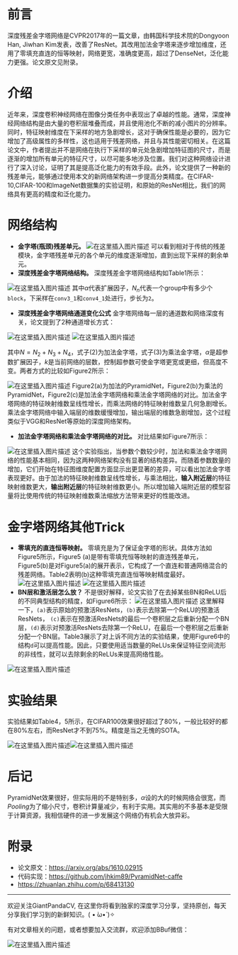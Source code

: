 # 前言
深度残差金字塔网络是CVPR2017年的一篇文章，由韩国科学技术院的Dongyoon Han, Jiwhan Kim发表，改善了ResNet。其改用加法金字塔来逐步增加维度，还用了零填充直连的恒等映射，网络更宽，准确度更高，超过了DenseNet，泛化能力更强。论文原文见附录。

# 介绍
近年来，深度卷积神经网络在图像分类任务中表现出了卓越的性能。通常，深度神经网络结构是由大量的卷积层堆叠而成，并且使用池化不断的减小图片的分辨率。同时，特征映射维度在下采样的地方急剧增长，这对于确保性能是必要的，因为它增加了高级属性的多样性，这也适用于残差网络，并且与其性能密切相关。在这篇论文中，作者提出并不是网络在执行下采样的单元处急剧增加特征图的尺寸，而是逐渐的增加所有单元的特征尺寸，以尽可能多地涉及位置。我们对这种网络设计进行了深入讨论，证明了其是提高泛化能力的有效手段。此外，论文提供了一种新的残差单元，能够通过使用本文的新网络架构进一步提高分类精度。在CIFAR-10,CIFAR-100和ImageNet数据集的实验证明，和原始的ResNet相比，我们的网络具有更高的精度和泛化能力。
# 网络结构
- **金字塔(瓶颈)残差单元。**
![在这里插入图片描述](https://img-blog.csdnimg.cn/20190822103233432.png?x-oss-process=image/watermark,type_ZmFuZ3poZW5naGVpdGk,shadow_10,text_aHR0cHM6Ly9ibG9nLmNzZG4ubmV0L2p1c3Rfc29ydA==,size_16,color_FFFFFF,t_70)
可以看到相对于传统的残差模块，金字塔残差单元的各个单元的维度逐渐增加，直到出现下采样的剩余单元。
- **深度残差金字塔网络结构。**
深度残差金字塔网络结构如Table1所示：

![在这里插入图片描述](https://img-blog.csdnimg.cn/20190822103756517.png?x-oss-process=image/watermark,type_ZmFuZ3poZW5naGVpdGk,shadow_10,text_aHR0cHM6Ly9ibG9nLmNzZG4ubmV0L2p1c3Rfc29ydA==,size_16,color_FFFFFF,t_70)
其中$\alpha$代表扩展因子，$N_n$代表一个group中有多少个`block`，下采样在`conv3_1`和`conv4_1`处进行，步长为`2`。 
-  **深度残差金字塔网络通道变化公式**
金字塔网络每一层的通道数和网络深度有关，论文提到了2种通道增长方式：

![在这里插入图片描述](https://img-blog.csdnimg.cn/20200110230437753.png)
![在这里插入图片描述](https://img-blog.csdnimg.cn/20200110230504670.png)

其中$N=N_2+N_3+N_4$，式子(2)为加法金字塔，式子(3)为乘法金字塔，$\alpha$是超参数扩展因子，$k$是当前网络的层数，控制超参数可使金字塔更宽或更细，但高度不变。两者方式的比较如Figure2所示：

![在这里插入图片描述](https://img-blog.csdnimg.cn/20190822104757311.png?x-oss-process=image/watermark,type_ZmFuZ3poZW5naGVpdGk,shadow_10,text_aHR0cHM6Ly9ibG9nLmNzZG4ubmV0L2p1c3Rfc29ydA==,size_16,color_FFFFFF,t_70)
Figure2(a)为加法的PyramidNet，Figure2(b)为乘法的PyramidNet，Figure2(c)是加法金字塔网络和乘法金字塔网络的对比。加法金字塔网络的特征映射维数呈线性增长，而乘法网络的特征映射维数呈几何急剧增长。乘法金字塔网络中输入端层的维数缓慢增加，输出端层的维数急剧增加，这个过程类似于VGG和ResNet等原始的深度网络架构。

- **加法金字塔网络和乘法金字塔网络的对比。**
对比结果如Figure7所示：

![在这里插入图片描述](https://img-blog.csdnimg.cn/20190822105120845.png?x-oss-process=image/watermark,type_ZmFuZ3poZW5naGVpdGk,shadow_10,text_aHR0cHM6Ly9ibG9nLmNzZG4ubmV0L2p1c3Rfc29ydA==,size_16,color_FFFFFF,t_70)
这个实验指出，当参数个数较少时，加法和乘法金字塔网络的性能基本相同，因为这两种网络架构没有显著的结构差异。而随着参数数量的增加，它们开始在特征图维度配置方面显示出更显著的差异，可以看出加法金字塔表现更好。由于加法的特征映射维数呈线性增长，与乘法相比，**输入附近层**的特征映射维数更大，**输出附近层**的特征映射维数更小。所以增加输入端附近层的模型容量将比使用传统的特征映射维数乘法缩放方法带来更好的性能改进。

# 金字塔网络其他Trick
-  **零填充的直连恒等映射。**
零填充是为了保证金字塔的形状。具体方法如Figure5所示，Figure5 (a)是带有零填充恒等映射的直连残差单元，Figure5(b)是对Figure5(a)的展开表示，它构成了一个直连和普通网络混合的残差网络。Table2表明(b)这种零填充直连恒等映射精度最好。
![在这里插入图片描述](https://img-blog.csdnimg.cn/20190822105538121.png?x-oss-process=image/watermark,type_ZmFuZ3poZW5naGVpdGk,shadow_10,text_aHR0cHM6Ly9ibG9nLmNzZG4ubmV0L2p1c3Rfc29ydA==,size_16,color_FFFFFF,t_70)
![在这里插入图片描述](https://img-blog.csdnimg.cn/2019082211291027.png)
- **BN层和激活层怎么放？**
不是很好解释，论文实验了在去掉某些BN和ReLU后的不同典型结构的精度，如Figure6所示：
![在这里插入图片描述](https://img-blog.csdnimg.cn/20190822113543147.png?x-oss-process=image/watermark,type_ZmFuZ3poZW5naGVpdGk,shadow_10,text_aHR0cHM6Ly9ibG9nLmNzZG4ubmV0L2p1c3Rfc29ydA==,size_16,color_FFFFFF,t_70)
这里解释一下，`(a)`表示原始的预激活ResNets，`(b)`表示去除第一个ReLU的预激活ResNets， `(c)`表示在预激活ResNets的最后一个卷积层之后重新分配一个BN层，`(d)`表示对预激活ResNets去除第一个ReLU，在最后一个卷积层之后重新分配一个BN层。Table3展示了对上诉不同方法的实验结果，使用Figure6中的结构`d`可以提高性能。因此，只要使用适当数量的ReLUs来保证特征空间流形的非线性，就可以去除剩余的ReLUs来提高网络性能。

![在这里插入图片描述](https://img-blog.csdnimg.cn/20190822113708588.png?x-oss-process=image/watermark,type_ZmFuZ3poZW5naGVpdGk,shadow_10,text_aHR0cHM6Ly9ibG9nLmNzZG4ubmV0L2p1c3Rfc29ydA==,size_16,color_FFFFFF,t_70)
# 实验结果

实验结果如Table4，5所示，在CIFAR100效果很好超过了80%，一般比较好的都在80%左右，而ResNet才不到75%。精度是当之无愧的SOTA。

![在这里插入图片描述](https://img-blog.csdnimg.cn/20190822113906725.png?x-oss-process=image/watermark,type_ZmFuZ3poZW5naGVpdGk,shadow_10,text_aHR0cHM6Ly9ibG9nLmNzZG4ubmV0L2p1c3Rfc29ydA==,size_16,color_FFFFFF,t_70)![在这里插入图片描述](https://img-blog.csdnimg.cn/20190822113923173.png?x-oss-process=image/watermark,type_ZmFuZ3poZW5naGVpdGk,shadow_10,text_aHR0cHM6Ly9ibG9nLmNzZG4ubmV0L2p1c3Rfc29ydA==,size_16,color_FFFFFF,t_70)
# 后记
PyramidNet效果很好，但实际用的不是特别多，$\alpha$设的大的时候网络会很宽，而$Pooling$为了缩小尺寸，卷积计算量减少，有利于实用。其实用的不多基本是受限于计算资源，我相信硬件的进一步发展这个网络仍有机会大放异彩。

# 附录
- 论文原文：https://arxiv.org/abs/1610.02915
- 代码实现：https://github.com/jhkim89/PyramidNet-caffe
- https://zhuanlan.zhihu.com/p/68413130

---------------------------------------------------------------------------

欢迎关注GiantPandaCV, 在这里你将看到独家的深度学习分享，坚持原创，每天分享我们学习到的新鲜知识。( • ̀ω•́ )✧

有对文章相关的问题，或者想要加入交流群，欢迎添加BBuf微信：

![在这里插入图片描述](https://img-blog.csdnimg.cn/20200110234905879.png?x-oss-process=image/watermark,type_ZmFuZ3poZW5naGVpdGk,shadow_10,text_aHR0cHM6Ly9ibG9nLmNzZG4ubmV0L2p1c3Rfc29ydA==,size_16,color_FFFFFF,t_70)